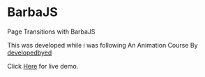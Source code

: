 # BarbaJS
Page Transitions with BarbaJS

This was developed while i was following An Animation Course By <a href="https://developedbyed.com/courses">developedbyed</a> <br>

Click <a href="https://shaneilahi.github.io/BarbaJS/">Here</a> for live demo.
